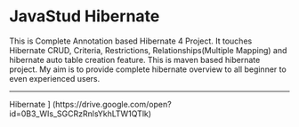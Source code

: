 # JavaStud Hibernate
This is Complete Annotation based Hibernate 4 Project. It touches Hibernate CRUD, Criteria, Restrictions, Relationships(Multiple Mapping) and hibernate auto table creation feature.
This is maven based hibernate project. My aim is to provide complete hibernate overview to all beginner to even experienced users.

<hr>
Hibernate ] (https://drive.google.com/open?id=0B3_WIs_SGCRzRnlsYkhLTW1QTlk)
